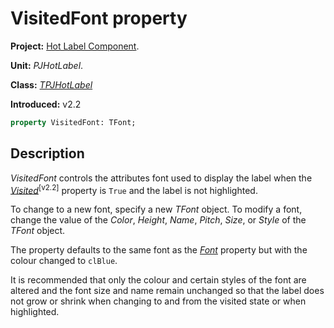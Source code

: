# VisitedFont property #

**Project:** [Hot Label Component](../API.md).

**Unit:** _PJHotLabel_.

**Class:** _[TPJHotLabel](../API/TPJHotLabel.md)_

**Introduced:** v2.2

```pascal
property VisitedFont: TFont;
```

## Description ##

_VisitedFont_ controls the attributes font used to display the label when the _[Visited](../API/TPJHotLabel-Visited.md)_<sup>[v2.2]</sup> property is `True` and the label is not highlighted.

To change to a new font, specify a new _TFont_ object. To modify a font, change the value of the _Color_, _Height_, _Name_, _Pitch_, _Size_, or _Style_ of the _TFont_ object.

The property defaults to the same font as the _[Font](../API/TPJHotLabel-Font.md)_ property but with the colour changed to `clBlue`.

It is recommended that only the colour and certain styles of the font are altered and the font size and name remain unchanged so that the label does not grow or shrink when changing to and from the visited state or when highlighted.